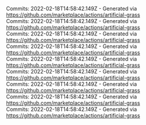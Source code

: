 Commits: 2022-02-18T14:58:42.149Z - Generated via https://github.com/marketplace/actions/artificial-grass
<br>
Commits: 2022-02-18T14:58:42.149Z - Generated via https://github.com/marketplace/actions/artificial-grass
<br>
Commits: 2022-02-18T14:58:42.149Z - Generated via https://github.com/marketplace/actions/artificial-grass
<br>
Commits: 2022-02-18T14:58:42.149Z - Generated via https://github.com/marketplace/actions/artificial-grass
<br>
Commits: 2022-02-18T14:58:42.149Z - Generated via https://github.com/marketplace/actions/artificial-grass
<br>
Commits: 2022-02-18T14:58:42.149Z - Generated via https://github.com/marketplace/actions/artificial-grass
<br>
Commits: 2022-02-18T14:58:42.149Z - Generated via https://github.com/marketplace/actions/artificial-grass
<br>
Commits: 2022-02-18T14:58:42.149Z - Generated via https://github.com/marketplace/actions/artificial-grass
<br>
Commits: 2022-02-18T14:58:42.149Z - Generated via https://github.com/marketplace/actions/artificial-grass
<br>
